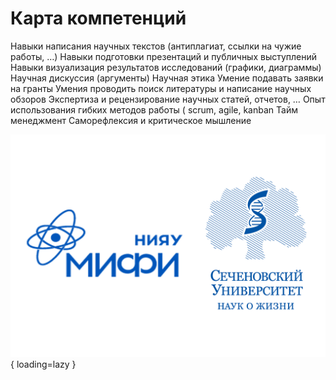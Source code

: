 # Карта компетенций



Навыки написания научных текстов (антиплагиат, ссылки на чужие работы, …)
Навыки подготовки презентаций и публичных выступлений
Навыки визуализация результатов исследований (графики, диаграммы)
Научная дискуссия (аргументы)
Научная этика
Умение подавать заявки на гранты
Умения проводить поиск литературы и написание научных обзоров
Экспертиза и рецензирование научных статей, отчетов, …
Опыт использования гибких методов работы (
scrum, agile, kanban
Тайм
менеджмент
Саморефлексия
и критическое мышление

![Placeholder](assets/logo.jpg){ loading=lazy }